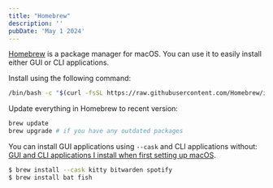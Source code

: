 ```yaml
---
title: "Homebrew"
description: ''
pubDate: 'May 1 2024'
---
```


[Homebrew](https://formulae.brew.sh/) is a package manager for macOS. You can use it to easily install either GUI or CLI applications.

Install using the following command:
```bash
/bin/bash -c "$(curl -fsSL https://raw.githubusercontent.com/Homebrew/install/HEAD/install.sh)"
```

Update everything in Homebrew to recent version:
```bash
brew update
brew upgrade # if you have any outdated packages
```

You can install GUI applications using `--cask` and CLI applications without: [GUI and CLI applications I install when first setting up macOS](/notes/gui_and_cli_applications_i_install_when_first_setting_up_macos).
```sh
$ brew install --cask kitty bitwarden spotify
$ brew install bat fish
```

